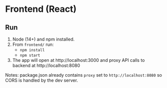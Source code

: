 # Frontend (React)

## Run
1. Node (14+) and npm installed.
2. From `frontend/` run:
   - `npm install`
   - `npm start`
3. The app will open at http://localhost:3000 and proxy API calls to backend at http://localhost:8080

Notes: package.json already contains `proxy` set to `http://localhost:8080` so CORS is handled by the dev server.
